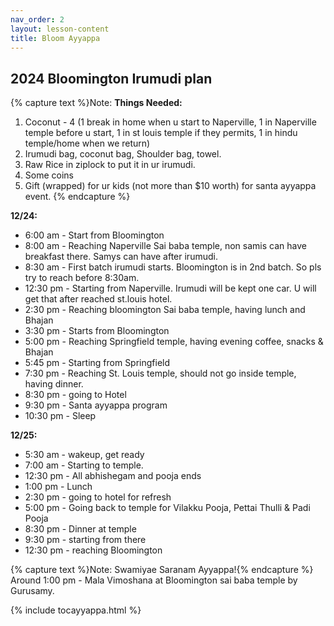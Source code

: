 ```yaml
---
nav_order: 2
layout: lesson-content
title: Bloom Ayyappa
---
```


## 2024 Bloomington Irumudi plan

{% capture text %}Note:
**Things Needed:**
1. Coconut - 4 (1 break in home when u start to Naperville, 1 in Naperville temple before u start, 1 in st louis temple if they permits, 1 in hindu temple/home when we return)
2. Irumudi bag, coconut bag, Shoulder bag, towel.
3. Raw Rice in ziplock to put it in ur irumudi.
4. Some coins
5. Gift (wrapped) for ur kids (not more than $10 worth) for santa ayyappa event.
{% endcapture %}

**12/24:**
* 6:00 am - Start from Bloomington
* 8:00 am - Reaching Naperville Sai baba temple, non samis can have breakfast there. Samys can have after irumudi.
* 8:30 am - First batch irumudi starts. Bloomington is in 2nd batch. So pls try to reach before 8:30am.
* 12:30 pm - Starting from Naperville.  Irumudi will be kept one car. U will get that after reached st.louis hotel.
* 2:30 pm - Reaching bloomington Sai baba temple, having lunch and Bhajan
* 3:30 pm - Starts from Bloomington
* 5:00 pm - Reaching Springfield temple, having evening coffee, snacks & Bhajan
* 5:45 pm - Starting from Springfield
* 7:30 pm - Reaching St. Louis temple, should not go inside temple, having dinner.
* 8:30 pm - going to Hotel
* 9:30 pm - Santa ayyappa program
* 10:30 pm - Sleep

**12/25:**
* 5:30 am - wakeup, get ready
* 7:00 am - Starting to temple.
* 12:30 pm - All abhishegam and pooja ends
* 1:00 pm - Lunch
* 2:30 pm - going to hotel for refresh
* 5:00 pm - Going back to temple for Vilakku Pooja, Pettai Thulli & Padi Pooja
* 8:30 pm - Dinner at temple
* 9:30 pm - starting from there
* 12:30 pm - reaching Bloomington

{% capture text %}Note:
Swamiyae Saranam Ayyappa!{% endcapture %}
Around 1:00 pm - Mala Vimoshana at Bloomington sai baba temple by Gurusamy.



{% include tocayyappa.html %}

